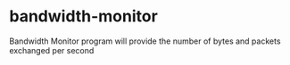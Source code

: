 # bandwidth-monitor
Bandwidth Monitor program will provide the number of bytes and packets exchanged per second
